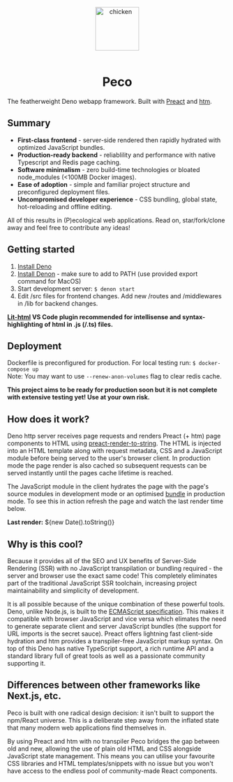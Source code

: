 <p align="center">
    <img 
        height="100px"
        style="margin: 1rem auto;"
        src="https://raw.githubusercontent.com/sebringrose/velocireno/main/src/assets/twemoji_chicken.svg" alt="chicken" 
    />
</p>
<h1 align="center">Peco</h1>
<p>
    The featherweight Deno webapp framework. Built with <a href="https://preactjs.com">Preact</a> and <a href="https://github.com/developit/htm">htm</a>.
</p>
<h2>Summary</h2>
<ul>
    <li>
        <strong>First-class frontend</strong> - server-side rendered then rapidly hydrated with optimized JavaScript bundles.
    </li>
    <li>
        <strong>Production-ready backend</strong> - reliablility and performance with native Typescript and Redis page caching.
    </li>
    <li>
        <strong>Software minimalism</strong> - zero build-time technologies or bloated node_modules (&lt;100MB Docker images).
    </li>
    <li>
        <strong>Ease of adoption</strong> - simple and familiar project structure and preconfigured deployment files.
    </li>
    <li>
        <strong>Uncompromised developer experience</strong> - CSS bundling, global state, hot-reloading and offline editing.
    </li>
</ul>
<p>
    All of this results in (P)ecological web applications. Read on, star/fork/clone away and feel free to contribute any ideas!
</p>

<h2>Getting started</h2>
<ol>
    <li>
        <a href="https://deno.land/manual/getting_started/installation">Install Deno</a>
    </li>
    <li>
        <a href="https://deno.land/manual/getting_started/installation">Install Denon</a> - make sure to add to PATH (use provided export command for MacOS)
    </li>
    <li>
        Start development server: <code>$ denon start</code>
    </li>
    <li>
        Edit /src files for frontend changes. Add new /routes and /middlewares in /lib for backend changes.
    </li>
</ol>
<p>
    <strong><a href="https://marketplace.visualstudio.com/items?itemName=bierner.lit-html">Lit-html</a> VS Code plugin recommended for intellisense and syntax-highlighting of html in .js (/.ts) files.</strong>
</p>

<h2>Deployment</h2>
<p>
    Dockerfile is preconfigured for production. For local testing run: <code>$ docker-compose up</code><br />
    Note: You may want to use <code>--renew-anon-volumes</code> flag to clear redis cache.
</p>
<p>
    <strong>This project aims to be ready for production soon but it is not complete with extensive testing yet! Use at your own risk.</strong>
</p>

<h2>How does it work?</h2>
<p>
    Deno http server receives page requests and renders Preact (+ htm) page components to HTML using <a href="https://github.com/preactjs/preact-render-to-string">preact-render-to-string</a>. The HTML is injected into an HTML template along with request metadata, CSS and a JavaScript module before being served to the user's browser client. In production mode the page render is also cached so subsequent requests can be served instantly until the pages cache lifetime is reached.
</p>
<p>
    The JavaScript module in the client hydrates the page with the page's source modules in development mode or an optimised <a href="https://deno.land/manual/tools/bundler">bundle</a> in production mode. To see this in action refresh the page and watch the last render time below.
</p>
<p><strong>Last render:</strong> ${new Date().toString()}</p>

<h2>Why is this cool?</h2>
<p>
    Because it provides all of the SEO and UX benefits of Server-Side Rendering (SSR) with no JavaScript transpilation or bundling required - the server and browser use the exact same code! This completely eliminates part of the traditional JavaScript SSR toolchain, increasing project maintainability and simplicity of development.
</p>
<p>
    It is all possible because of the unique combination of these powerful tools. Deno, unlike Node.js, is built to the <a href="https://tc39.es/">ECMAScript specification</a>. This makes it compatible with browser JavaScript and vice versa which elimates the need to generate separate client and server JavaScript bundles (the support for URL imports is the secret sauce). Preact offers lightning fast client-side hydration and htm provides a transpiler-free JavaScript markup syntax. On top of this Deno has native TypeScript support, a rich runtime API and a standard library full of great tools as well as a passionate community supporting it.
</p>

<h2>Differences between other frameworks like Next.js, etc.</h2>
<p>
    Peco is built with one radical design decision: it isn't built to support the npm/React universe. This is a deliberate step away from the inflated state that many modern web applications find themselves in.
</p>
<p>
    By using Preact and htm with no transpiler Peco bridges the gap between old and new, allowing the use of plain old HTML and CSS alongside JavaScript state management. This means you can utilise your favourite CSS libraries and HTML templates/snippets with no issue but you won't have access to the endless pool of community-made React components.
</p>